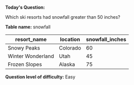**Today's Question:**

Which ski resorts had snowfall greater than 50 inches?

**Table name:** snowfall

| resort_name        | location   | snowfall_inches |
|--------------------|------------|-----------------|
| Snowy Peaks        | Colorado   | 60              |
| Winter Wonderland  | Utah       | 45              |
| Frozen Slopes      | Alaska     | 75              |


**Question level of difficulty:**
Easy
